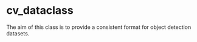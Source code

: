 # cv_dataclass

The aim of this class is to provide a consistent format for object detection datasets.
